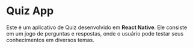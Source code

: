 # Quiz App

Este é um aplicativo de Quiz desenvolvido em **React Native**.
Ele consiste em um jogo de perguntas e respostas, onde o usuário pode testar seus conhecimentos em diversos temas.
